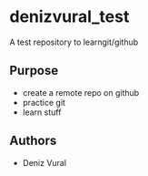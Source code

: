 # denizvural_test
A test repository to learngit/github

## Purpose
- create a remote repo on github
- practice git
- learn stuff

## Authors
- Deniz Vural



